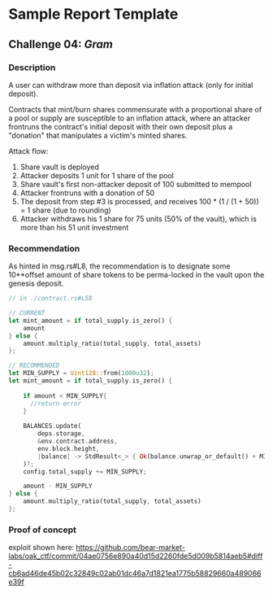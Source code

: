 # Sample Report Template

## Challenge 04: *Gram*

### Description

A user can withdraw more than deposit via inflation attack (only for initial deposit).

Contracts that mint/burn shares commensurate with a proportional share of a pool or supply are susceptible to an inflation attack, where an attacker frontruns the contract's initial deposit with their own deposit plus a "donation" that manipulates a victim's minted shares.

Attack flow:

1. Share vault is deployed
2. Attacker deposits 1 unit for 1 share of the pool
3. Share vault's first non-attacker deposit of 100 submitted to mempool
4. Attacker frontruns with a donation of 50
5. The deposit from step #3 is processed, and receives 100 * (1 / (1 + 50)) = 1 share (due to rounding)
6. Attacker withdraws his 1 share for 75 units (50% of the vault), which is more than his 51 unit investment

### Recommendation

As hinted in msg.rs#L8, the recommendation is to designate some 10**offset amount of share tokens to be perma-locked in the vault upon the genesis deposit.


```rust
// in ./contract.rs#L58

// CURRENT
let mint_amount = if total_supply.is_zero() {
    amount
} else {
    amount.multiply_ratio(total_supply, total_assets)
};

// RECOMMENDED
let MIN_SUPPLY = Uint128::from(1000u32);
let mint_amount = if total_supply.is_zero() {
    
    if amount < MIN_SUPPLY{
      //return error
    }
    
    BALANCES.update(
        deps.storage,
        &env.contract.address,
        env.block.height,
        |balance| -> StdResult<_> { Ok(balance.unwrap_or_default() + MIN_SUPPLY) },
    )?;
    config.total_supply += MIN_SUPPLY;

    amount - MIN_SUPPLY
} else {
    amount.multiply_ratio(total_supply, total_assets)
};
```

### Proof of concept

exploit shown here: https://github.com/bear-market-labs/oak_ctf/commit/04ae0756e890a40d15d2260fde5d009b5814aeb5#diff-cb6ad46de45b02c32849c02ab01dc46a7d1821ea1775b58829660a489066e39f

```rust

```
